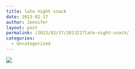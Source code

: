 ```yaml
---
title: late night snack
date: 2013-02-17
author: Jennifer
layout: post
permalink: /2013/02/17/2013217late-night-snack/
categories:
  - Uncategorized
---
```

![](http://static1.squarespace.com/static/50db6bb3e4b015296cd43789/50dfa5b1e4b0dc6320e0b5ea/51206554e4b0dce195c2fb65/1363551072260/2013-01-26+18.52.41.jpg.41.jpg?format=original)
